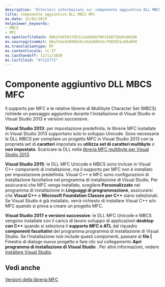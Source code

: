 ```yaml
---
description: 'Ulteriori informazioni su: componente aggiuntivo DLL MBCS MFC'
title: Componente aggiuntivo DLL MBCS MFC
ms.date: 12/02/2019
helpviewer_keywords:
- MBCS
- MFC
ms.openlocfilehash: 8961fe65937d53c2aa056b7061548710e0c80286
ms.sourcegitcommit: d6af41e42699628c3e2e6063ec7b03931a49a098
ms.translationtype: MT
ms.contentlocale: it-IT
ms.lasthandoff: 12/11/2020
ms.locfileid: "97122772"
---
```

# <a name="mfc-mbcs-dll-add-on"></a>Componente aggiuntivo DLL MBCS MFC

Il supporto per MFC e le relative librerie di Multibyte Character Set (MBCS) richiede un passaggio aggiuntivo durante l'installazione di Visual Studio in Visual Studio 2013 e versioni successive.

**Visual Studio 2013**: per impostazione predefinita, le librerie MFC installate in Visual Studio 2013 supportano solo lo sviluppo Unicode. Sono necessarie le DLL MBCS per compilare un progetto MFC in Visual Studio 2013 con la proprietà set di **caratteri** impostata su **utilizza set di caratteri multibyte** o **non impostato**. Scaricare la DLL nella [libreria MFC multibyte per Visual Studio 2013](https://www.microsoft.com/download/details.aspx?id=40770).

**Visual Studio 2015**: le DLL MFC Unicode e MBCS sono incluse in Visual C++ componenti di installazione, ma il supporto per MFC non è installato per impostazione predefinita. Visual C++ e MFC sono configurazioni di installazione facoltative nel programma di installazione di Visual Studio. Per assicurarsi che MFC venga installato, scegliere **Personalizzato** nel programma di installazione in **Linguaggi di programmazione**, assicurarsi che **Visual C++** e **Microsoft Foundation Classes per C++** siano selezionati. Se Visual Studio è già installato, verrà richiesto di installare Visual C++ e/o MFC quando si prova a creare un progetto MFC.

**Visual Studio 2017 e versioni successive**: le DLL MFC Unicode e MBCS vengono installate con il carico di lavoro sviluppo di applicazioni **desktop con C++** quando si seleziona il **supporto MFC e ATL** dal riquadro **componenti facoltativi** del programma programma di installazione di Visual Studio. Se l'installazione non include questi componenti, passare al **file |** Finestra di dialogo nuovo progetto e fare clic sul collegamento **Apri programma di installazione di Visual Studio** . Per altre informazioni, vedere [installare Visual Studio](/visualstudio/install/install-visual-studio).

## <a name="see-also"></a>Vedi anche

[Versioni della libreria MFC](mfc-library-versions.md)
